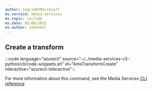 ```yaml
---
author: IngridAtMicrosoft
ms.service: media-services 
ms.topic: include
ms.date: 03/08/2022
ms.author: inhenkel
---
```


<!--Create a transform-->

## Create a transform

:::code language="azurecli" source="~/../media-services-v3-python/cli/code-snippets.sh" id="AmsTransformCreate" interactive="azurecli-interactive":::

For more information about this command, see the Media Services [CLI reference](/cli/azure/ams/transform?view=azure-cli-latest#az-ams-transform-create)
